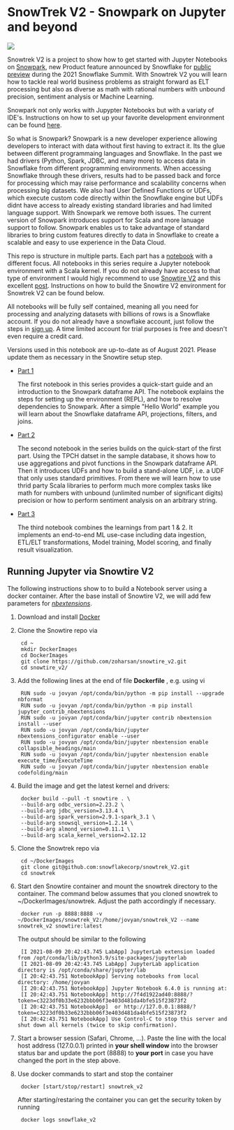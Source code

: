 # SnowTrek V2 - Snowpark on Jupyter and beyond

![](jpg/stock_small.jpg)

Snowtrek V2 is a project to show how to get started with Jupyter Notebooks on [Snowpark](https://docs.snowflake.com/en/developer-guide/snowpark/index.html), new Product feature announced by Snowflake for [public preview](https://www.snowflake.com/blog/welcome-to-snowpark-new-data-programmability-for-the-data-cloud/)  during the 2021 Snowflake Summit. With Snowtrek V2 you will learn how to tackle real world business problems as straight forward as ELT processing but also as diverse as math with rational numbers with unbound precision, sentiment analysis or Machine Learning.

Snowpark not only works with Jupypter Notebooks but with a variaty of IDE's. Instructions on how to set up your favorite development environment can be found [here](https://docs.snowflake.com/en/developer-guide/snowpark/setup.html). 

So what is Snowpark? Snowpark is a new developer experience allowing developers to interact with data without first having to extract it. Its the glue between different programmaing languages and Snowflake. In the past we had drivers (Python, Spark, JDBC, and many more) to access data in Snowflake from different programming environments. When accessing Snowflake through these drivers, results had to be passed back and force for processing which may raise performance and scalability concerns when processing big datasets. We also had User Defined Functions or UDFs, which execute custom code directly within the Snowflake engine but UDFs didnt have access to already existing standard libraries and had limited language support. With Snowpark we remove both issues. The current version of Snowpark introduces support for Scala and more lanuage support to follow. Snowpark enables us to take advantage of standard libraries to bring custom features directly to data in Snowflake to create a scalable and easy to use experience in the Data Cloud. 

This repo is structure in multiple parts. Each part has a [notebook](notebook) with a different focus. All notebooks in this series require a Jupyter notebook environment with a Scala kernel. If you do not already have access to that type of environment I would higly recommend to use [Snowtire V2](https://github.com/zoharsan/snowtire_v2) and this excellent [post](https://medium.com/snowflake/from-zero-to-snowpark-in-5-minutes-72c5f8ec0b55). Instructions on how to build the Snowtire V2 environment for Snowtrek V2 can be found below. 

All notebooks will be fully self contained, meaning all you need for processing and analyzing datasets with billions of rows is a Snowflake account. If you do not already have a snowflake account, just follow the steps in [sign up](https://signup.snowflake.com/). A time limited  account for trial purposes is free and doesn't even require a credit card. 

Versions used in this notebook are up-to-date as of August 2021. Please update them as necessary in the Snowtire setup step.


- [Part 1](notebook/part1/part1.ipynb) 

    The first notebook in this series provides a quick-start guide and an introduction to the Snowpark dataframe API. The notebook explains the steps 
    for  setting up the environment (REPL), and how to resolve dependencies to Snowpark. After a simple "Hello World" example you will learn about the Snowflake dataframe API, projections, filters, and joins. 

- [Part 2](notebook/part1/part2.ipynb) 

    The second notebook in the series builds on the quick-start of the first part. Using the TPCH datset in the sample database, it shows how to use aggregations and pivot functions in the Snowpark dataframe API. Then it introduces UDFs and how to build a stand-alone UDF, i.e. a UDF that only uses standard primitives. From there we will learn how to use thrid party Scala libraries to perform much more complex tasks like math for numbers with unbound (unlimited number of significant digits) precision or how to perform sentiment analysis on an arbitrary string.
    
- [Part 3](notebook/part1/part3.ipynb) 

    The third notebook combines the learnings from part 1 & 2. It implements an end-to-end ML use-case including data ingestion, ETL/ELT transformations, Model training, Model scoring, and finally result visualization.
    
## Running Jupyter via Snowtire V2

The following instructions show to to build a Notebook server using a docker container. After the base install of Snowtire V2, we will add few parameters for *[nbextensions](https://jupyter-contrib-nbextensions.readthedocs.io/en/latest/install.html)*.

1. Download and install [Docker](https://docs.docker.com/docker-for-mac/install/)

1. Clone the Snowtire repo via 

        cd ~
        mkdir DockerImages
        cd DockerImages
        git clone https://github.com/zoharsan/snowtire_v2.git
        cd snowtire_v2/

1. Add the following lines at the end of file **Dockerfile** , e.g. using vi

        RUN sudo -u jovyan /opt/conda/bin/python -m pip install --upgrade nbformat
        RUN sudo -u jovyan /opt/conda/bin/python -m pip install jupyter_contrib_nbextensions
        RUN sudo -u jovyan /opt/conda/bin/jupyter contrib nbextension install --user
        RUN sudo -u jovyan /opt/conda/bin/jupyter nbextensions_configurator enable --user
        RUN sudo -u jovyan /opt/conda/bin/jupyter nbextension enable collapsible_headings/main
        RUN sudo -u jovyan /opt/conda/bin/jupyter nbextension enable execute_time/ExecuteTime
        RUN sudo -u jovyan /opt/conda/bin/jupyter nbextension enable codefolding/main

1. Build the image and get the latest kernel and drivers:

        docker build --pull -t snowtire . \
        --build-arg odbc_version=2.23.2 \
        --build-arg jdbc_version=3.13.4 \
        --build-arg spark_version=2.9.1-spark_3.1 \
        --build-arg snowsql_version=1.2.14 \
        --build-arg almond_version=0.11.1 \
        --build-arg scala_kernel_version=2.12.12
        
1. Clone the Snowtrek repo via 

        cd ~/DockerImages
        git clone git@github.com:snowflakecorp/snowtrek_V2.git
        cd snowtrek
        
1. Start den Snowtire container and mount the snowtrek directory to the container. The command below assumes that you cloned snowtrek to ~/DockerImages/snowtrek. Adjust the path accordingly if necessary. 

        docker run -p 8888:8888 -v ~/DockerImages/snowtrek_V2:/home/jovyan/snowtrek_V2 --name snowtrek_v2 snowtire:latest
        
    The output should be similar to the following

        [I 2021-08-09 20:42:43.745 LabApp] JupyterLab extension loaded from /opt/conda/lib/python3.9/site-packages/jupyterlab
        [I 2021-08-09 20:42:43.745 LabApp] JupyterLab application directory is /opt/conda/share/jupyter/lab
        [I 20:42:43.751 NotebookApp] Serving notebooks from local directory: /home/jovyan
        [I 20:42:43.751 NotebookApp] Jupyter Notebook 6.4.0 is running at:
        [I 20:42:43.751 NotebookApp] http://7f4d1922ad40:8888/?token=c3223df0b33e6232bbb06f3e403d481da4bfe515f23873f2
        [I 20:42:43.751 NotebookApp]  or http://127.0.0.1:8888/?token=c3223df0b33e6232bbb06f3e403d481da4bfe515f23873f2
        [I 20:42:43.751 NotebookApp] Use Control-C to stop this server and shut down all kernels (twice to skip confirmation).

1. Start a browser session (Safari, Chrome, ...). Paste the line with the local host address (127.0.0.1) printed in **your shell window** into the browser status bar and update the port (8888) to **your port** in case you have changed the port in the step above.

1. Use docker commands to start and stop the container 

        docker [start/stop/restart] snowtrek_v2
    
    After starting/restaring the container you can get the security token by running
    
        docker logs snowflake_v2
